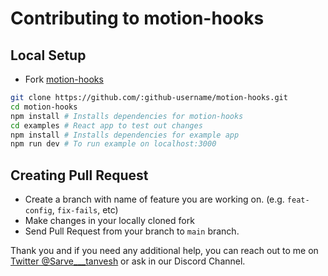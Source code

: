 # Contributing to motion-hooks

## Local Setup

-   Fork [motion-hooks](https://github.com/tanvesh01/motion-hooks)

```sh
git clone https://github.com/:github-username/motion-hooks.git
cd motion-hooks
npm install # Installs dependencies for motion-hooks
cd examples # React app to test out changes
npm install # Installs dependencies for example app
npm run dev # To run example on localhost:3000
```

## Creating Pull Request

-   Create a branch with name of feature you are working on. (e.g. `feat-config`, `fix-fails`, etc)
-   Make changes in your locally cloned fork
-   Send Pull Request from your branch to `main` branch.

Thank you and if you need any additional help, you can reach out to me on [Twitter @Sarve\_\_\_tanvesh](https://twitter.com/Sarve___tanvesh) or ask in our Discord Channel.
